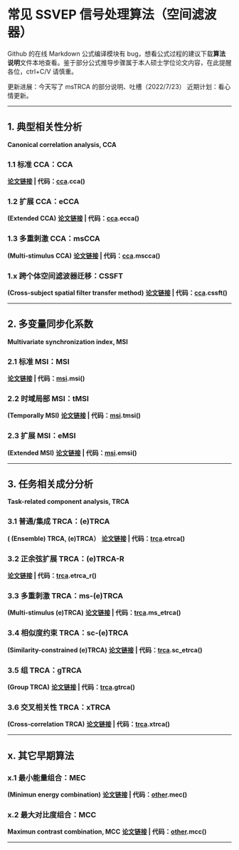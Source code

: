 # 常见 SSVEP 信号处理算法（空间滤波器）

Github 的在线 Markdown 公式编译模块有 bug，想看公式过程的建议下载**算法说明**文件本地查看。鉴于部分公式推导步骤属于本人硕士学位论文内容，在此提醒各位，ctrl+C/V 请慎重。

更新进展：今天写了 msTRCA 的部分说明、吐槽（2022/7/23）
近期计划：看心情更新。

***
## 1. 典型相关性分析
**Canonical correlation analysis, CCA**

### 1.1 标准 CCA：CCA
**[论文链接][CCA] | 代码：[cca][cca(code)].cca()**

### 1.2 扩展 CCA：eCCA
**(Extended CCA)**
**[论文链接][eCCA] | 代码：[cca][cca(code)].ecca()**

### 1.3 多重刺激 CCA：msCCA
**(Multi-stimulus CCA)**
**[论文链接][msCCA] | 代码：[cca][cca(code)].mscca()**

### 1.x 跨个体空间滤波器迁移：CSSFT
**(Cross-subject spatial filter transfer method)**
**[论文链接][CSSFT] | 代码：[cca][cca(code)].cssft()**

[cca(code)]: https://github.com/BrynhildrW/SSVEP_algorithms/blob/main/cca.py
[CCA]: http://ieeexplore.ieee.org/document/4203016/
[eCCA]: http://www.pnas.org/lookup/doi/10.1073/pnas.1508080112
[msCCA]: https://ieeexplore.ieee.org/document/9006809/
[CSSFT]: http://iopscience.iop.org/article/10.1088/1741-2552/ac6b57
***

## 2. 多变量同步化系数
**Multivariate synchronization index, MSI**

### 2.1 标准 MSI：MSI
**[论文链接][MSI] | 代码：[msi][msi(code)].msi()**

### 2.2 时域局部 MSI：tMSI
**(Temporally MSI)**
**[论文链接][tMSI] | 代码：[msi][msi(code)].tmsi()**

### 2.3 扩展 MSI：eMSI
**(Extended MSI)**
**[论文链接][MSI] | 代码：[msi][msi(code)].emsi()**

[msi(code)]: temp
[MSI]: https://linkinghub.elsevier.com/retrieve/pii/S0165027013002677
[tMSI]: http://link.springer.com/10.1007/s11571-016-9398-9
[eMSI]: https://linkinghub.elsevier.com/retrieve/pii/S0925231217309980
***

## 3. 任务相关成分分析
**Task-related component analysis, TRCA**

### 3.1 普通/集成 TRCA：(e)TRCA
**( (Ensemble) TRCA, (e)TRCA）**
**[论文链接][TRCA] | 代码：[trca][trca(code)].etrca()**

### 3.2 正余弦扩展 TRCA：(e)TRCA-R
**[论文链接][TRCA-R] | 代码：[trca][trca(code)].etrca_r()**

### 3.3 多重刺激 TRCA：ms-(e)TRCA
**(Multi-stimulus (e)TRCA)**
**[论文链接][ms-TRCA] | 代码：[trca][trca(code)].ms_etrca()**

### 3.4 相似度约束 TRCA：sc-(e)TRCA
**(Similarity-constrained (e)TRCA)**
**[论文链接][sc-TRCA] | 代码：[trca][trca(code)].sc_etrca()**

### 3.5 组 TRCA：gTRCA
**(Group TRCA)**
**[论文链接][gTRCA] | 代码：[trca][trca(code)].gtrca()**

### 3.6 交叉相关性 TRCA：xTRCA
**(Cross-correlation TRCA)**
**[论文链接][xTRCA] | 代码：[trca][trca(code)].xtrca()**

[trca(code)]: temp
[TRCA]: https://ieeexplore.ieee.org/document/7904641/
[TRCA-R]: https://ieeexplore.ieee.org/document/9006809/
[ms-TRCA]: https://iopscience.iop.org/article/10.1088/1741-2552/ab2373
[sc-TRCA]: https://iopscience.iop.org/article/10.1088/1741-2552/abfdfa
[gTRCA]: temp
[xTRCA]: temp
[TDCA]: https://ieeexplore.ieee.org/document/9541393/
***

## x. 其它早期算法

### x.1 最小能量组合：MEC
**(Minimun energy combination)**
**[论文链接][MEC] | 代码：[other][other(code)].mec()**

### x.2 最大对比度组合：MCC
**Maximun contrast combination, MCC**
**[论文链接][MCC] | 代码：[other][other(code)].mcc()**

[other(code)]: temp
[MEC]: http://ieeexplore.ieee.org/document/4132932/
[MCC]: http://ieeexplore.ieee.org/document/4132932/
***
